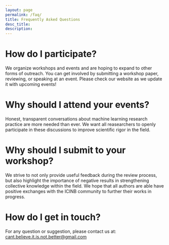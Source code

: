 ```yaml
---
layout: page
permalink: /faq/
title: Frequently Asked Questions
desc_title:
description:
---
```


# How do I participate?

We organize workshops and events and are hoping to expand to other forms of outreach.  You can get involved by submitting a workshop paper, reviewing, or speaking at an event.  Please check our website as we update it with upcoming events!

# Why should I attend your events?

Honest, transparent conversations about machine learning research practice are more needed than ever.  We want all reasearchers to openly participate in these discussions to improve scientific rigor in the field.

# Why should I submit to your workshop?

We strive to not only provide useful feedback during the review process, but also highlight the importance of negative results in strengthening collective knowledge within the field. We hope that all authors are able have positive exchanges with the ICINB community to further their works in progress.

# How do I get in touch?

For any question or suggestion, please contact us at: <cant.believe.it.is.not.better@gmail.com>

